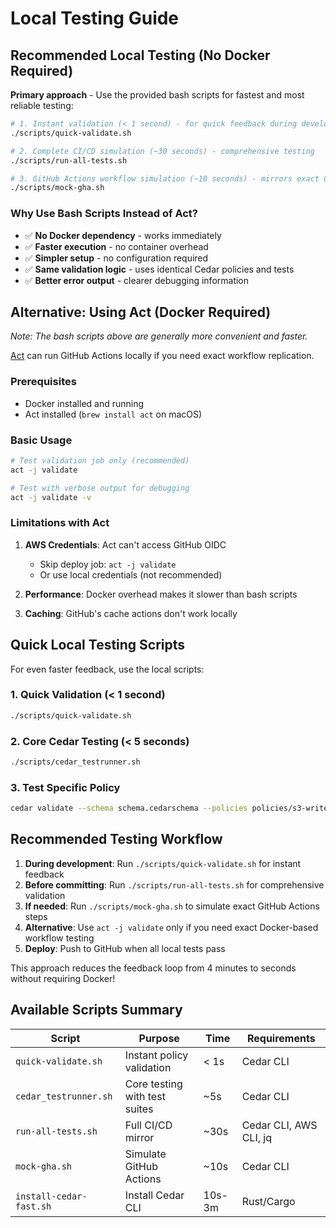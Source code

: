 # Local Testing Guide

## Recommended Local Testing (No Docker Required)

**Primary approach** - Use the provided bash scripts for fastest and most reliable testing:

```bash
# 1. Instant validation (< 1 second) - for quick feedback during development
./scripts/quick-validate.sh

# 2. Complete CI/CD simulation (~30 seconds) - comprehensive testing
./scripts/run-all-tests.sh

# 3. GitHub Actions workflow simulation (~10 seconds) - mirrors exact CI steps
./scripts/mock-gha.sh
```

### Why Use Bash Scripts Instead of Act?

- ✅ **No Docker dependency** - works immediately
- ✅ **Faster execution** - no container overhead  
- ✅ **Simpler setup** - no configuration required
- ✅ **Same validation logic** - uses identical Cedar policies and tests
- ✅ **Better error output** - clearer debugging information

## Alternative: Using Act (Docker Required)

*Note: The bash scripts above are generally more convenient and faster.*

[Act](https://github.com/nektos/act) can run GitHub Actions locally if you need exact workflow replication.

### Prerequisites
- Docker installed and running
- Act installed (`brew install act` on macOS)

### Basic Usage

```bash
# Test validation job only (recommended)
act -j validate

# Test with verbose output for debugging
act -j validate -v
```

### Limitations with Act

1. **AWS Credentials**: Act can't access GitHub OIDC
   - Skip deploy job: `act -j validate` 
   - Or use local credentials (not recommended)

2. **Performance**: Docker overhead makes it slower than bash scripts

3. **Caching**: GitHub's cache actions don't work locally

## Quick Local Testing Scripts

For even faster feedback, use the local scripts:

### 1. Quick Validation (< 1 second)
```bash
./scripts/quick-validate.sh
```

### 2. Core Cedar Testing (< 5 seconds)
```bash
./scripts/cedar_testrunner.sh
```

### 3. Test Specific Policy
```bash
cedar validate --schema schema.cedarschema --policies policies/s3-write.cedar
```

## Recommended Testing Workflow

1. **During development**: Run `./scripts/quick-validate.sh` for instant feedback
2. **Before committing**: Run `./scripts/run-all-tests.sh` for comprehensive validation
3. **If needed**: Run `./scripts/mock-gha.sh` to simulate exact GitHub Actions steps
4. **Alternative**: Use `act -j validate` only if you need exact Docker-based workflow testing
5. **Deploy**: Push to GitHub when all local tests pass

This approach reduces the feedback loop from 4 minutes to seconds without requiring Docker!

## Available Scripts Summary

| Script | Purpose | Time | Requirements |
|--------|---------|------|--------------|
| `quick-validate.sh` | Instant policy validation | < 1s | Cedar CLI |
| `cedar_testrunner.sh` | Core testing with test suites | ~5s | Cedar CLI |
| `run-all-tests.sh` | Full CI/CD mirror | ~30s | Cedar CLI, AWS CLI, jq |
| `mock-gha.sh` | Simulate GitHub Actions | ~10s | Cedar CLI |
| `install-cedar-fast.sh` | Install Cedar CLI | 10s-3m | Rust/Cargo |